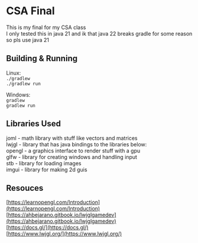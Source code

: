 # CSA Final
This is my final for my CSA class  
I only tested this in java 21 and ik that java 22 breaks gradle for some reason so pls use java 21  

## Building & Running
Linux:  
`./gradlew`  
`./gradlew run`

Windows:  
`gradlew`  
`gradlew run`

## Libraries Used
joml - math library with stuff like vectors and matrices  
lwjgl - library that has java bindings to the libraries below:  
opengl - a graphics interface to render stuff with a gpu  
glfw - library for creating windows and handling input  
stb - library for loading images  
imgui - library for making 2d guis  


## Resouces
[https://learnopengl.com/Introduction](https://learnopengl.com/Introduction)  
[https://ahbejarano.gitbook.io/lwjglgamedev](https://ahbejarano.gitbook.io/lwjglgamedev)  
[https://docs.gl/](https://docs.gl/)  
[https://www.lwjgl.org/](https://www.lwjgl.org/)  
